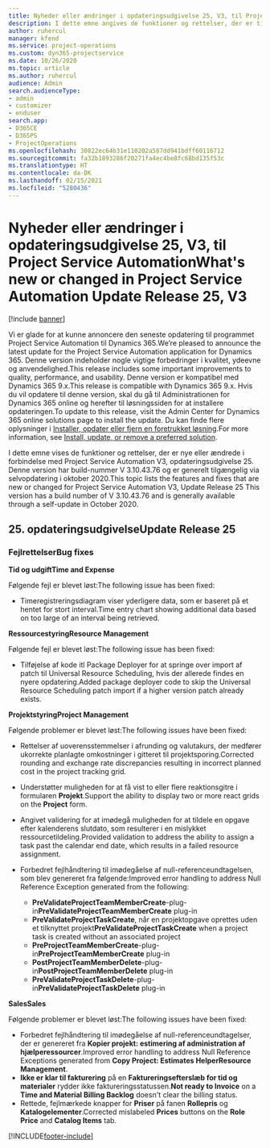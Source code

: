 ```yaml
---
title: Nyheder eller ændringer i opdateringsudgivelse 25, V3, til Project Service Automation
description: I dette emne angives de funktioner og rettelser, der er tilgængelige til Project Service Automation, opdateringsudgivelse 25, V3.
author: ruhercul
manager: kfend
ms.service: project-operations
ms.custom: dyn365-projectservice
ms.date: 10/26/2020
ms.topic: article
ms.author: ruhercul
audience: Admin
search.audienceType:
- admin
- customizer
- enduser
search.app:
- D365CE
- D365PS
- ProjectOperations
ms.openlocfilehash: 30822ec64b31e110202a587dd941bdff60116712
ms.sourcegitcommit: fa32b1893286f20271fa4ec4be8fc68bd135f53c
ms.translationtype: HT
ms.contentlocale: da-DK
ms.lasthandoff: 02/15/2021
ms.locfileid: "5280436"
---
```

# <a name="whats-new-or-changed-in-project-service-automation-update-release-25-v3"></a><span data-ttu-id="c1f2e-103">Nyheder eller ændringer i opdateringsudgivelse 25, V3, til Project Service Automation</span><span class="sxs-lookup"><span data-stu-id="c1f2e-103">What's new or changed in Project Service Automation Update Release 25, V3</span></span>

[!include [banner](../includes/psa-now-project-operations.md)]

<span data-ttu-id="c1f2e-104">Vi er glade for at kunne annoncere den seneste opdatering til programmet Project Service Automation til Dynamics 365.</span><span class="sxs-lookup"><span data-stu-id="c1f2e-104">We’re pleased to announce the latest update for the Project Service Automation application for Dynamics 365.</span></span> <span data-ttu-id="c1f2e-105">Denne version indeholder nogle vigtige forbedringer i kvalitet, ydeevne og anvendelighed.</span><span class="sxs-lookup"><span data-stu-id="c1f2e-105">This release includes some important improvements to quality, performance, and usability.</span></span> <span data-ttu-id="c1f2e-106">Denne version er kompatibel med Dynamics 365 9.x.</span><span class="sxs-lookup"><span data-stu-id="c1f2e-106">This release is compatible with Dynamics 365 9.x.</span></span> <span data-ttu-id="c1f2e-107">Hvis du vil opdatere til denne version, skal du gå til Administrationen for Dynamics 365 online og herefter til løsningssiden for at installere opdateringen.</span><span class="sxs-lookup"><span data-stu-id="c1f2e-107">To update to this release, visit the Admin Center for Dynamics 365 online solutions page to install the update.</span></span> <span data-ttu-id="c1f2e-108">Du kan finde flere oplysninger i [Installer, opdater eller fjern en foretrukket løsning](https://docs.microsoft.com/power-platform/admin/install-remove-preferred-solution).</span><span class="sxs-lookup"><span data-stu-id="c1f2e-108">For more information, see [Install, update, or remove a preferred solution](https://docs.microsoft.com/power-platform/admin/install-remove-preferred-solution).</span></span>

<span data-ttu-id="c1f2e-109">I dette emne vises de funktioner og rettelser, der er nye eller ændrede i forbindelse med Project Service Automation V3, opdateringsudgivelse 25. Denne version har build-nummer V 3.10.43.76 og er generelt tilgængelig via selvopdatering i oktober 2020.</span><span class="sxs-lookup"><span data-stu-id="c1f2e-109">This topic lists the features and fixes that are new or changed for Project Service Automation V3, Update Release 25 This version has a build number of V 3.10.43.76 and is generally available through a self-update in October 2020.</span></span>

## <a name="update-release-25"></a><span data-ttu-id="c1f2e-110">25. opdateringsudgivelse</span><span class="sxs-lookup"><span data-stu-id="c1f2e-110">Update Release 25</span></span>

### <a name="bug-fixes"></a><span data-ttu-id="c1f2e-111">Fejlrettelser</span><span class="sxs-lookup"><span data-stu-id="c1f2e-111">Bug fixes</span></span>

<span data-ttu-id="c1f2e-112">**Tid og udgift**</span><span class="sxs-lookup"><span data-stu-id="c1f2e-112">**Time and Expense**</span></span>

<span data-ttu-id="c1f2e-113">Følgende fejl er blevet løst:</span><span class="sxs-lookup"><span data-stu-id="c1f2e-113">The following issue has been fixed:</span></span>

- <span data-ttu-id="c1f2e-114">Timeregistreringsdiagram viser yderligere data, som er baseret på et hentet for stort interval.</span><span class="sxs-lookup"><span data-stu-id="c1f2e-114">Time entry chart showing additional data based on too large of an interval being retrieved.</span></span>

<span data-ttu-id="c1f2e-115">**Ressourcestyring**</span><span class="sxs-lookup"><span data-stu-id="c1f2e-115">**Resource Management**</span></span>

<span data-ttu-id="c1f2e-116">Følgende fejl er blevet løst:</span><span class="sxs-lookup"><span data-stu-id="c1f2e-116">The following issue has been fixed:</span></span>

- <span data-ttu-id="c1f2e-117">Tilføjelse af kode itl Package Deployer for at springe over import af patch til Universal Resource Scheduling, hvis der allerede findes en nyere opdatering.</span><span class="sxs-lookup"><span data-stu-id="c1f2e-117">Added package deployer code to skip the Universal Resource Scheduling patch import if a higher version patch already exists.</span></span>

<span data-ttu-id="c1f2e-118">**Projektstyring**</span><span class="sxs-lookup"><span data-stu-id="c1f2e-118">**Project Management**</span></span>

<span data-ttu-id="c1f2e-119">Følgende problemer er blevet løst:</span><span class="sxs-lookup"><span data-stu-id="c1f2e-119">The following issues have been fixed:</span></span>

- <span data-ttu-id="c1f2e-120">Rettelser af uoverensstemmelser i afrunding og valutakurs, der medfører ukorrekte planlagte omkostninger i gitteret til projektsporing.</span><span class="sxs-lookup"><span data-stu-id="c1f2e-120">Corrected rounding and exchange rate discrepancies resulting in incorrect planned cost in the project tracking grid.</span></span>
- <span data-ttu-id="c1f2e-121">Understøtter muligheden for at få vist to eller flere reaktionsgitre i formularen **Projekt**.</span><span class="sxs-lookup"><span data-stu-id="c1f2e-121">Support the ability to display two or more react grids on the **Project** form.</span></span>
- <span data-ttu-id="c1f2e-122">Angivet validering for at imødegå muligheden for at tildele en opgave efter kalenderens slutdato, som resulterer i en mislykket ressourcetildeling.</span><span class="sxs-lookup"><span data-stu-id="c1f2e-122">Provided validation to address the ability to assign a task past the calendar end date, which results in a failed resource assignment.</span></span>
- <span data-ttu-id="c1f2e-123">Forbedret fejlhåndtering til imødegåelse af null-referenceundtagelsen, som blev genereret fra følgende:</span><span class="sxs-lookup"><span data-stu-id="c1f2e-123">Improved error handling to address Null Reference Exception generated from the following:</span></span>

    - <span data-ttu-id="c1f2e-124">**PreValidateProjectTeamMemberCreate**-plug-in</span><span class="sxs-lookup"><span data-stu-id="c1f2e-124">**PreValidateProjectTeamMemberCreate** plug-in</span></span>
    - <span data-ttu-id="c1f2e-125">**PreValidateProjectTaskCreate**, når en projektopgave oprettes uden et tilknyttet projekt</span><span class="sxs-lookup"><span data-stu-id="c1f2e-125">**PreValidateProjectTaskCreate** when a project task is created without an associated project</span></span>
    - <span data-ttu-id="c1f2e-126">**PreProjectTeamMemberCreate**-plug-in</span><span class="sxs-lookup"><span data-stu-id="c1f2e-126">**PreProjectTeamMemberCreate** plug-in</span></span>
    - <span data-ttu-id="c1f2e-127">**PostProjectTeamMemberDelete**-plug-in</span><span class="sxs-lookup"><span data-stu-id="c1f2e-127">**PostProjectTeamMemberDelete** plug-in</span></span>
    - <span data-ttu-id="c1f2e-128">**PreValidateProjectTaskDelete**-plug-in</span><span class="sxs-lookup"><span data-stu-id="c1f2e-128">**PreValidateProjectTaskDelete** plug-in</span></span>

<span data-ttu-id="c1f2e-129">**Sales**</span><span class="sxs-lookup"><span data-stu-id="c1f2e-129">**Sales**</span></span>

<span data-ttu-id="c1f2e-130">Følgende problemer er blevet løst:</span><span class="sxs-lookup"><span data-stu-id="c1f2e-130">The following issues have been fixed:</span></span>

- <span data-ttu-id="c1f2e-131">Forbedret fejlhåndtering til imødegåelse af null-referenceundtagelser, der er genereret fra **Kopier projekt: estimering af administration af hjælperessourcer**.</span><span class="sxs-lookup"><span data-stu-id="c1f2e-131">Improved error handling to address Null Reference Exceptions generated from **Copy Project: Estimates HelperResource Management**.</span></span>
- <span data-ttu-id="c1f2e-132">**Ikke er klar til fakturering** på en **Faktureringsefterslæb for tid og materialer** rydder ikke faktureringsstatussen.</span><span class="sxs-lookup"><span data-stu-id="c1f2e-132">**Not ready to Invoice** on a **Time and Material Billing Backlog** doesn't clear the billing status.</span></span>
- <span data-ttu-id="c1f2e-133">Rettede, fejlmærkede knapper for **Priser** på fanen **Rollepris** og **Katalogelementer**.</span><span class="sxs-lookup"><span data-stu-id="c1f2e-133">Corrected mislabeled **Prices** buttons on the **Role Price** and **Catalog Items** tab.</span></span>


[!INCLUDE[footer-include](../includes/footer-banner.md)]